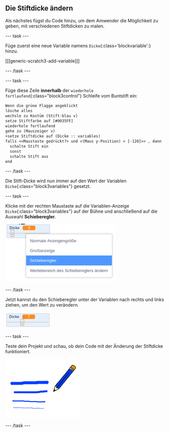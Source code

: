 ## Die Stiftdicke ändern

Als nächstes fügst du Code hinzu, um dem Amwender die Möglichkeit zu geben, mit verschiedenen Stiftdicken zu malen.

--- task ---

Füge zuerst eine neue Variable namens `Dicke`{:class='blockvariable':} hinzu.

[[[generic-scratch3-add-variable]]]

--- /task ---

--- task ---

Füge diese Zeile **innerhalb** der `wiederhole fortlaufend`{:class="block3control"} Schleife vom Buntstift ein:

```blocks3
Wenn die grüne Flagge angeklickt
lösche alles
wechsle zu Kostüm (Stift-blau v)
setze Stiftfarbe auf [#0035FF]
wiederhole fortlaufend 
gehe zu (Mauszeiger v)
+setze Stiftdicke auf (Dicke :: variables)
falls <<Maustaste gedrückt?> und <(Maus y-Position) > [-120]>> , dann 
  schalte Stift ein
  sonst 
  schalte Stift aus
end
```

--- /task ---

Die Stift-Dicke wird nun immer auf den Wert der Variablen `Dicke`{:class="block3variables"} gesetzt.

--- task ---

Klicke mit der rechten Maustaste auf die Variablen-Anzeige `Dicke`{:class="block3variables"} auf der Bühne und anschließend auf die Auswahl **Schieberegler**.

![screenshot](images/paint-slider.png)

--- /task ---

Jetzt kannst du den Schieberegler unter der Variablen nach rechts und links ziehen, um den Wert zu verändern.

![Screenshot](images/paint-slider-change.png)

--- task ---

Teste dein Projekt und schau, ob dein Code mit der Änderung der Stiftdicke funktioniert.

![Screenshot](images/paint-width-test.png)

--- /task ---